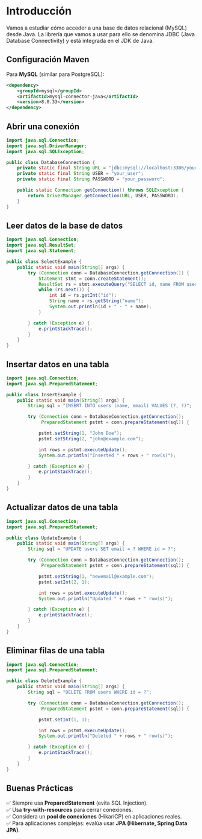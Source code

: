 # Introducción

Vamos a estudiar cómo acceder a una base de datos relacional (MySQL) desde Java. La librería que vamos a usar para ello se denomina JDBC (Java Database Connectivity) y está integrada en el JDK de Java.

## **Configuración  Maven**

Para **MySQL** (similar para PostgreSQL):

```xml
<dependency>
    <groupId>mysql</groupId>
    <artifactId>mysql-connector-java</artifactId>
    <version>8.0.33</version>
</dependency>
```

## **Abrir una conexión**

```java
import java.sql.Connection;
import java.sql.DriverManager;
import java.sql.SQLException;

public class DatabaseConnection {
    private static final String URL = "jdbc:mysql://localhost:3306/your_database";
    private static final String USER = "your_user";
    private static final String PASSWORD = "your_password";

    public static Connection getConnection() throws SQLException {
        return DriverManager.getConnection(URL, USER, PASSWORD);
    }
}
```

## **Leer datos de la base de datos**

```java
import java.sql.Connection;
import java.sql.ResultSet;
import java.sql.Statement;

public class SelectExample {
    public static void main(String[] args) {
        try (Connection conn = DatabaseConnection.getConnection()) {
            Statement stmt = conn.createStatement();
            ResultSet rs = stmt.executeQuery("SELECT id, name FROM users")
            while (rs.next()) {
                int id = rs.getInt("id");
                String name = rs.getString("name");
                System.out.println(id + " - " + name);
            }

        } catch (Exception e) {
            e.printStackTrace();
        }
    }
}
```

## **Insertar datos en una tabla**

```java
import java.sql.Connection;
import java.sql.PreparedStatement;

public class InsertExample {
    public static void main(String[] args) {
        String sql = "INSERT INTO users (name, email) VALUES (?, ?)";

        try (Connection conn = DatabaseConnection.getConnection();
             PreparedStatement pstmt = conn.prepareStatement(sql)) {

            pstmt.setString(1, "John Doe");
            pstmt.setString(2, "john@example.com");

            int rows = pstmt.executeUpdate();
            System.out.println("Inserted " + rows + " row(s)");

        } catch (Exception e) {
            e.printStackTrace();
        }
    }
}
```

## **Actualizar datos de una tabla**

```java
import java.sql.Connection;
import java.sql.PreparedStatement;

public class UpdateExample {
    public static void main(String[] args) {
        String sql = "UPDATE users SET email = ? WHERE id = ?";

        try (Connection conn = DatabaseConnection.getConnection();
             PreparedStatement pstmt = conn.prepareStatement(sql)) {

            pstmt.setString(1, "newemail@example.com");
            pstmt.setInt(2, 1);

            int rows = pstmt.executeUpdate();
            System.out.println("Updated " + rows + " row(s)");

        } catch (Exception e) {
            e.printStackTrace();
        }
    }
}
```

## **Eliminar filas de una tabla**

```java
import java.sql.Connection;
import java.sql.PreparedStatement;

public class DeleteExample {
    public static void main(String[] args) {
        String sql = "DELETE FROM users WHERE id = ?";

        try (Connection conn = DatabaseConnection.getConnection();
             PreparedStatement pstmt = conn.prepareStatement(sql)) {

            pstmt.setInt(1, 1);

            int rows = pstmt.executeUpdate();
            System.out.println("Deleted " + rows + " row(s)");

        } catch (Exception e) {
            e.printStackTrace();
        }
    }
}
```

## **Buenas Prácticas**

✅ Siempre usa **PreparedStatement** (evita SQL Injection).\
✅ Usa **try-with-resources** para cerrar conexiones.\
✅ Considera un **pool de conexiones** (HikariCP) en aplicaciones reales.\
✅ Para aplicaciones complejas: evalúa usar **JPA (Hibernate, Spring Data JPA)**.
